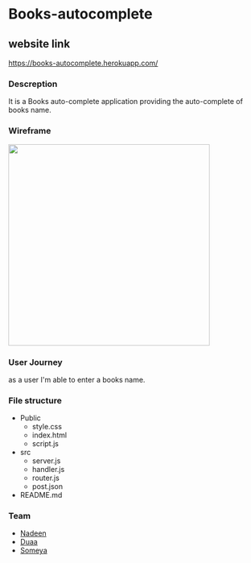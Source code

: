 # Books-autocomplete

## website link
https://books-autocomplete.herokuapp.com/ 


### Descreption
It is a Books auto-complete application providing the auto-complete of books name.

### Wireframe
<img src= "https://user-images.githubusercontent.com/48320569/60867594-ef19fb80-a233-11e9-9044-fead0186bf20.jpg" width="400" height="400">

### User Journey
 as a user I'm able to enter a books name. 

### File structure
- Public
  - style.css
  - index.html
  - script.js
- src
  - server.js
  - handler.js
  - router.js
  - post.json
- README.md


### Team
- [Nadeen](https://github.com/Nadeen123)
- [Duaa](https://github.com/DuaaH)
- [Someya](https://github.com/someyaaltous)
